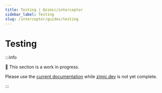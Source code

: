```yaml
---
title: Testing | @zimic/interceptor
sidebar_label: Testing
slug: /interceptor/guides/testing
---
```


# Testing

:::info

🚧 This section is a work in progress.

Please use the [current documentation](https://github.com/zimicjs/zimic/wiki) while [zimic.dev](/) is not yet complete.

:::
